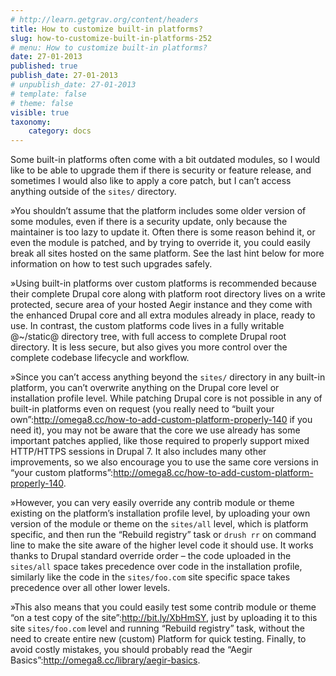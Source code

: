 ```yaml
---
# http://learn.getgrav.org/content/headers
title: How to customize built-in platforms?
slug: how-to-customize-built-in-platforms-252
# menu: How to customize built-in platforms?
date: 27-01-2013
published: true
publish_date: 27-01-2013
# unpublish_date: 27-01-2013
# template: false
# theme: false
visible: true
taxonomy:
    category: docs
---
```


Some built-in platforms often come with a bit outdated modules, so I would like to be able to upgrade them if there is security or feature release, and sometimes I would also like to apply a core patch, but I can’t access anything outside of the `sites/` directory.

<a name="customize-a0"></a>

»You shouldn’t assume that the platform includes some older version of some modules, even if there is a security update, only because the maintainer is too lazy to update it. Often there is some reason behind it, or even the module is patched, and by trying to override it, you could easily break all sites hosted on the same platform. See the last hint below for more information on how to test such upgrades safely.

<a name="customize-a1"></a>

»Using built-in platforms over custom platforms is recommended because their complete Drupal core along with platform root directory lives on a write protected, secure area of your hosted Aegir instance and they come with the enhanced Drupal core and all extra modules already in place, ready to use. In contrast, the custom platforms code lives in a fully writable @~/static@ directory tree, with full access to complete Drupal root directory. It is less secure, but also gives you more control over the complete codebase lifecycle and workflow.

<a name="customize-a2"></a>

»Since you can’t access anything beyond the `sites/` directory in any built-in platform, you can’t overwrite anything on the Drupal core level or installation profile level. While patching Drupal core is not possible in any of built-in platforms even on request (you really need to “built your own”:http://omega8.cc/how-to-add-custom-platform-properly-140 if you need it), you may not be aware that the core we use already has some important patches applied, like those required to properly support mixed HTTP/HTTPS sessions in Drupal 7. It also includes many other improvements, so we also encourage you to use the same core versions in “your custom platforms”:http://omega8.cc/how-to-add-custom-platform-properly-140.

<a name="customize-a3"></a>

»However, you can very easily override any contrib module or theme existing on the platform’s installation profile level, by uploading your own version of the module or theme on the `sites/all` level, which is platform specific, and then run the “Rebuild registry” task or `drush rr` on command line to make the site aware of the higher level code it should use. It works thanks to Drupal standard override order – the code uploaded in the `sites/all` space takes precedence over code in the installation profile, similarly like the code in the `sites/foo.com` site specific space takes precedence over all other lower levels.

<a name="customize-a4"></a>

»This also means that you could easily test some contrib module or theme “on a test copy of the site”:http://bit.ly/XbHmSY, just by uploading it to this site `sites/foo.com` level and running “Rebuild registry” task, without the need to create entire new (custom) Platform for quick testing. Finally, to avoid costly mistakes, you should probably read the “Aegir Basics”:http://omega8.cc/library/aegir-basics.